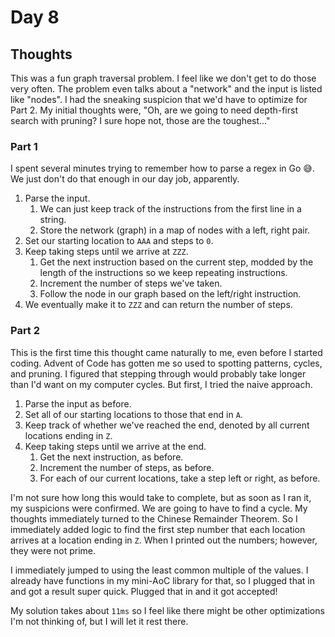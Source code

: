 # Day 8

## Thoughts

This was a fun graph traversal problem. I feel like we don't get to do those very often. The problem even talks about a "network" and the input is listed like "nodes". I had the sneaking suspicion that we'd have to optimize for Part 2. My initial thoughts were, "Oh, are we going to need depth-first search with pruning? I sure hope not, those are the toughest..."

### Part 1

I spent several minutes trying to remember how to parse a regex in Go 😅. We just don't do that enough in our day job, apparently.

1. Parse the input.
   1. We can just keep track of the instructions from the first line in a string.
   2. Store the network (graph) in a map of nodes with a left, right pair.
2. Set our starting location to `AAA` and steps to `0`.
3. Keep taking steps until we arrive at `ZZZ`.
   1. Get the next instruction based on the current step, modded by the length of the instructions so we keep repeating instructions.
   2. Increment the number of steps we've taken.
   3. Follow the node in our graph based on the left/right instruction.
4. We eventually make it to `ZZZ` and can return the number of steps.

### Part 2

This is the first time this thought came naturally to me, even before I started coding. Advent of Code has gotten me so used to spotting patterns, cycles, and pruning. I figured that stepping through would probably take longer than I'd want on my computer cycles. But first, I tried the naive approach.

1. Parse the input as before.
2. Set all of our starting locations to those that end in `A`.
3. Keep track of whether we've reached the end, denoted by all current locations ending in `Z`.
4. Keep taking steps until we arrive at the end.
   1. Get the next instruction, as before.
   2. Increment the number of steps, as before.
   3. For each of our current locations, take a step left or right, as before.

I'm not sure how long this would take to complete, but as soon as I ran it, my suspicions were confirmed. We are going to have to find a cycle. My thoughts immediately turned to the Chinese Remainder Theorem. So I immediately added logic to find the first step number that each location arrives at a location ending in `Z`. When I printed out the numbers; however, they were not prime.

I immediately jumped to using the least common multiple of the values. I already have functions in my mini-AoC library for that, so I plugged that in and got a result super quick. Plugged that in and it got accepted!

My solution takes about `11ms` so I feel like there might be other optimizations I'm not thinking of, but I will let it rest there.
